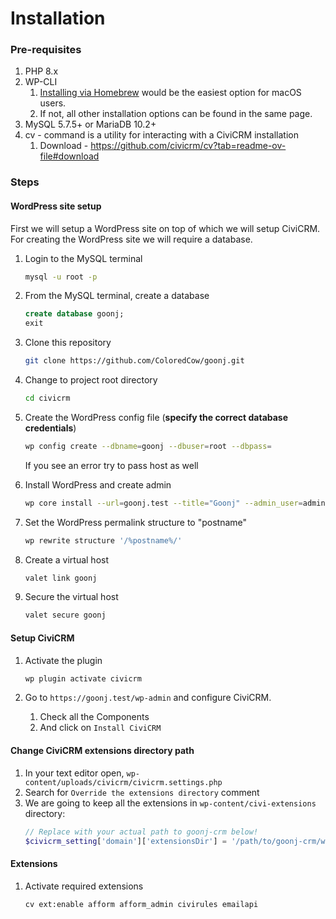 # Installation

### Pre-requisites

1. PHP 8.x
2. WP-CLI
   1. [Installing via Homebrew](https://make.wordpress.org/cli/handbook/guides/installing/#installing-via-homebrew) would be the easiest option for macOS users.
   2. If not, all other installation options can be found in the same page.
3. MySQL 5.7.5+ or MariaDB 10.2+
4. cv - command is a utility for interacting with a CiviCRM installation
   1. Download - https://github.com/civicrm/cv?tab=readme-ov-file#download

### Steps

#### WordPress site setup

First we will setup a WordPress site on top of which we will setup CiviCRM. For creating the WordPress site we will require a database.

1. Login to the MySQL terminal
   ```sh
   mysql -u root -p
   ```

1. From the MySQL terminal, create a database
   ```sql
   create database goonj;
   exit
   ```

1. Clone this repository
   ```sh
   git clone https://github.com/ColoredCow/goonj.git
   ```

1. Change to project root directory
   ```sh
   cd civicrm
   ```

1. Create the WordPress config file (**specify the correct database credentials**)
   ```sh
   wp config create --dbname=goonj --dbuser=root --dbpass=
   ```
   If you see an error try to pass host as well 

1. Install WordPress and create admin
   ```sh
   wp core install --url=goonj.test --title="Goonj" --admin_user=admin --admin_password=admin --admin_email=admin@example.com
   ```

1. Set the WordPress permalink structure to "postname"
   ```sh
   wp rewrite structure '/%postname%/'
   ```

1. Create a virtual host
   ```sh
   valet link goonj
   ```

1. Secure the virtual host
   ```sh
   valet secure goonj
   ```
#### Setup CiviCRM

1. Activate the plugin
   ```sh
   wp plugin activate civicrm
   ```

2. Go to `https://goonj.test/wp-admin` and configure CiviCRM.
   1. Check all the Components
   2. And click on `Install CiviCRM`

#### Change CiviCRM extensions directory path

1. In your text editor open, `wp-content/uploads/civicrm/civicrm.settings.php`
2. Search for `Override the extensions directory` comment
3. We are going to keep all the extensions in `wp-content/civi-extensions` directory:
   ```php
   // Replace with your actual path to goonj-crm below!
   $civicrm_setting['domain']['extensionsDir'] = '/path/to/goonj-crm/wp-content/civi-extensions';
   ```

#### Extensions

1. Activate required extensions
   ```sh
   cv ext:enable afform afform_admin civirules emailapi
   ```
